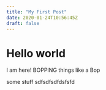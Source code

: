 ```yaml
---
title: "My First Post"
date: 2020-01-24T10:56:45Z
draft: false
---
```


# Hello world

I am here! BOPPING things like a Bop

some stuff sdfsdfsdfdsfsfd